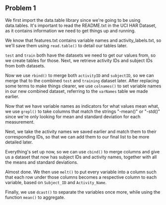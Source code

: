 ## Problem 1

We first import the data.table library since we're going to be using data.tables.
It's important to read the README.txt in the UCI HAR Dataset, as it contains information we need to get things up and running.

We know that features.txt contains variable names and activity_labels.txt, so we'll save them using `read.table()` to detail our tables later.

`test` and `train` both have the datasets we need to get our values from, so we create tables for those. Next, we retrieve activity IDs and subject IDs from both datasets.

Now we use `rbind()` to merge both `activityID` and `subjectID`, so we can merge that to the combined `test` and `training` dataset later. After replacing some terms to make things clearer, we use `colnames()` to set variable names in our new combined dataset, referring to the `varNames` table we made earlier.

Now that we have variable names as indicators for what values mean what, we use `grepl()` to take columns that match the strings "-mean()" or "-std()" since we're only looking for mean and standard deviation for each measurement.

Next, we take the activity names we saved earlier and match them to their corresponding IDs, so that we can add them to our final list to be more detailed later.

Everything's set up now, so we can use `cbind()` to merge columns and give us a dataset that now has subject IDs and activity names, together with all the means and standard deviations.

Almost done. We then use `melt()` to put every variable into a column such that each row under those columns becomes a respective column to each variable, based on `Subject_ID` and `Activity_Name`.

Finally, we use `dcast()` to separate the variables once more, while using the function `mean()` to aggregate.
